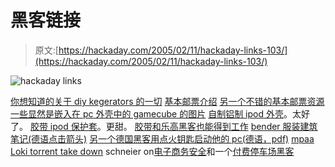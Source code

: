 # 黑客链接

> 原文:[https://hackaday.com/2005/02/11/hackaday-links-103/](https://hackaday.com/2005/02/11/hackaday-links-103/)

![hackaday links](img/7ea4258cd60d6eba08baa53b534e3f04.png)

[你想知道的关于 diy kegerators 的一切](http://www.realbeer.com/edu/kegerator/)
[基本邮票介绍](http://stage.itp.nyu.edu/%7Etigoe/pcomp/stamp/index.shtml)
[另一个不错的基本邮票资源](http://www.phanderson.com/)
[一些显然是嵌入在 pc 外壳中的 gamecube 的图片](http://www.mario-kart.net/challenge/media.html)
[自制铝制 ipod 外壳](http://www.tuaw.com/entry/1234000013031039/)。太好了。
[胶带 ipod 保护套](http://www.tuaw.com/entry/1234000630031149/)。更甜。
[胶带和乐高黑客也能得到工作](http://www.easternecho.com/cgi-bin/story.cgi?4481)
[bender 服装建筑笔记(德语点击箭头)](http://home.arcor.de/r.kosse/bender.htm)
[另一个德国黑客用点火钥匙启动他的 pc(德语，pdf)](http://www.hackerboard.de/mods/schluesselmod.pdf)
[mpaa Loki torrent take down](http://www.theregister.co.uk/2005/02/10/loki_down_mpaa/)
schneier on[电子商务安全](http://www.schneier.com/blog/archives/2005/02/authentication.html)和一个[付费停车场黑客](http://www.syslog.com/%7Ejwilson/pics-i-like/kurios119.jpg)